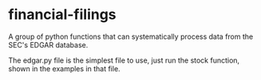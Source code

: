 # financial-filings
A group of python functions that can systematically process data from the SEC's EDGAR database.

The edgar.py file is the simplest file to use, just run the stock function, shown in the examples in that file.
